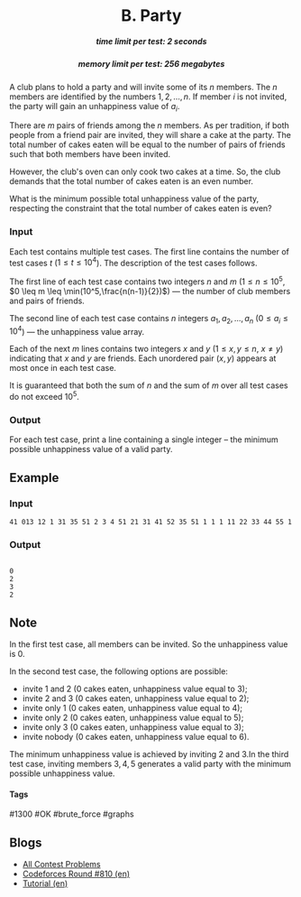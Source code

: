 <h1 style='text-align: center;'> B. Party</h1>

<h5 style='text-align: center;'>time limit per test: 2 seconds</h5>
<h5 style='text-align: center;'>memory limit per test: 256 megabytes</h5>

A club plans to hold a party and will invite some of its $n$ members. The $n$ members are identified by the numbers $1, 2, \dots, n$. If member $i$ is not invited, the party will gain an unhappiness value of $a_i$.

There are $m$ pairs of friends among the $n$ members. As per tradition, if both people from a friend pair are invited, they will share a cake at the party. The total number of cakes eaten will be equal to the number of pairs of friends such that both members have been invited.

However, the club's oven can only cook two cakes at a time. So, the club demands that the total number of cakes eaten is an even number.

What is the minimum possible total unhappiness value of the party, respecting the constraint that the total number of cakes eaten is even?

### Input

Each test contains multiple test cases. The first line contains the number of test cases $t$ ($1 \leq t \leq 10^4$). The description of the test cases follows.

The first line of each test case contains two integers $n$ and $m$ ($1 \leq n \leq 10^5$, $0 \leq m \leq \min(10^5,\frac{n(n-1)}{2})$) — the number of club members and pairs of friends.

The second line of each test case contains $n$ integers $a_1,a_2, \dots,a_n$ ($0 \leq a_i \leq 10^4$) — the unhappiness value array.

Each of the next $m$ lines contains two integers $x$ and $y$ ($1 \leq x,y \leq n$, $x \neq y$) indicating that $x$ and $y$ are friends. Each unordered pair $(x,y)$ appears at most once in each test case.

It is guaranteed that both the sum of $n$ and the sum of $m$ over all test cases do not exceed $10^5$.

### Output

For each test case, print a line containing a single integer – the minimum possible unhappiness value of a valid party.

## Example

### Input


```text
41 013 12 1 31 35 51 2 3 4 51 21 31 41 52 35 51 1 1 1 11 22 33 44 55 1
```
### Output

```text

0
2
3
2

```
## Note

In the first test case, all members can be invited. So the unhappiness value is $0$.

In the second test case, the following options are possible: 

* invite $1$ and $2$ ($0$ cakes eaten, unhappiness value equal to $3$);
* invite $2$ and $3$ ($0$ cakes eaten, unhappiness value equal to $2$);
* invite only $1$ ($0$ cakes eaten, unhappiness value equal to $4$);
* invite only $2$ ($0$ cakes eaten, unhappiness value equal to $5$);
* invite only $3$ ($0$ cakes eaten, unhappiness value equal to $3$);
* invite nobody ($0$ cakes eaten, unhappiness value equal to $6$).

 The minimum unhappiness value is achieved by inviting $2$ and $3$.In the third test case, inviting members $3,4,5$ generates a valid party with the minimum possible unhappiness value.



#### Tags 

#1300 #OK #brute_force #graphs 

## Blogs
- [All Contest Problems](../Codeforces_Round_810_(Div._2).md)
- [Codeforces Round #810 (en)](../blogs/Codeforces_Round_810_(en).md)
- [Tutorial (en)](../blogs/Tutorial_(en).md)

